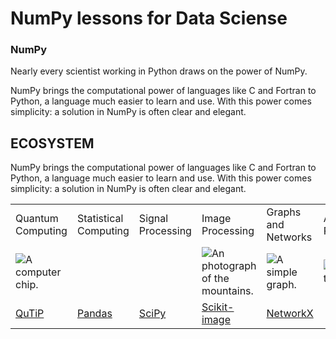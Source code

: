 # NumPy lessons for Data Sciense

### NumPy


Nearly every scientist working in Python draws on the power of NumPy.

NumPy brings the computational power of languages like C and Fortran to Python, a language much easier to learn and use. With this power comes simplicity: a solution in NumPy is often clear and elegant.
<section class=tabs-section><div class=container><h1 class=tabs-title>ECOSYSTEM</h1>NumPy brings the computational power of languages like C and Fortran to Python, a language much easier to learn and use. With this power comes simplicity: a solution in NumPy is often clear and elegant.</p><table><tr class=highlight-th><td class=bold-text>Quantum Computing</td><td class=bold-text>Statistical Computing</td><td class=bold-text>Signal Processing</td><td class=bold-text>Image Processing</td><td class=bold-text>Graphs and Networks</td><td class=bold-text>Astronomy Processes</td><td class=bold-text>Cognitive Psychology</td></tr><tr><td><img class=cell-layout alt="A computer chip."></td><td><img class=cell-layout</td><td><img class=cell-layout </td><td><img class=cell-layout src=/images/content_images/sc_dom_img/image_processing.svg alt="An photograph of the mountains."></td><td><img class=cell-layout src=/images/content_images/sc_dom_img/sd6.svg alt="A simple graph."></td><td><img class=cell-layout src=/images/content_images/sc_dom_img/astronomy_processes.svg alt="A telescope."></td><td><img class=cell-layout src=/images/content_images/sc_dom_img/cognitive_psychology.svg alt="A human head with gears."></td></tr><tr><td class=center-text><a href=http://qutip.org>QuTiP</a></td><td class=center-text><a href=https://pandas.pydata.org>Pandas</a></td><td class=center-text><a href=https://www.scipy.org>SciPy</a></td><td class=center-text><a href=https://scikit-image.org>Scikit-image</a></td><td class=center-text><a href=https://networkx.org>NetworkX</a></td><td class=center-text>
